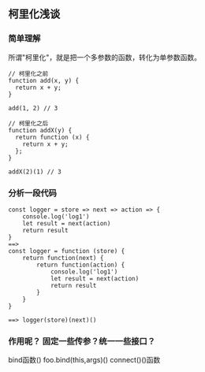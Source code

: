 ## 柯里化浅谈

### 简单理解
所谓"柯里化"，就是把一个多参数的函数，转化为单参数函数。
```
// 柯里化之前
function add(x, y) {
  return x + y;
}

add(1, 2) // 3

// 柯里化之后
function addX(y) {
  return function (x) {
    return x + y;
  };
}

addX(2)(1) // 3
```

### 分析一段代码
```
const logger = store => next => action => {    
    console.log('log1')    
    let result = next(action)    
    return result
}
==>
const logger = function (store) {
    return function(next) {
        return function(action) {
            console.log('log1')    
            let result = next(action)    
            return result
        }
    }
}

==> logger(store)(next)()
```

### 作用呢？  固定一些传参？统一一些接口？
bind函数()  foo.bind(this,args)()
connect()()函数